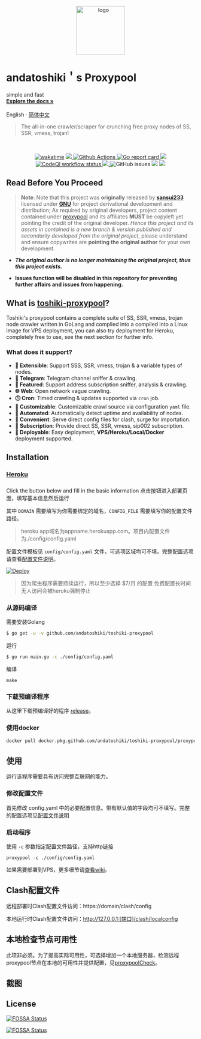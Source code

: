 <div>
<p align="center">

<img src="https://fastly.jsdelivr.net/npm/skx@0.1.3/img/uim-logo-round.png" alt="logo" width="130" height="130" align="center" />
<h1>andatoshiki＇s Proxypool</h1>
    <a>simple and fast</a>
    <br />
    <a href="#"><strong>Explore the docs »</strong></a>
    <br />
    <br />
    <a>English</a>
    ·
    <a href="/README.zh-cn.md">简体中文</a>
  </p>

</div>

> The all-in-one crawler/scraper for crunching free proxy nodes of SS, SSR, vmess, trojan!
<!--Automatically crawl SS, SSR, vmess, trojan node info from web, Telegram Channels, and localize/integrate into a web panel for convenient usages.-->

<!-- add translation here later on with href links for easier access -->
<br />

<p align="center">
  <!-- wakatime stats -->
  <a href="https://wakatime.com/badge/user/0fcd442a-865e-46f3-a0dd-ed1aa418da6b/project/9e775601-9ce8-4982-a1b8-ac352cf49df8"><img src="https://wakatime.com/badge/user/0fcd442a-865e-46f3-a0dd-ed1aa418da6b/project/9e775601-9ce8-4982-a1b8-ac352cf49df8.svg" alt="wakatime"></a>
  <!-- social info -->
  <a href="https://t.me/awesomeandatoshiki">
    <img src="https://img.shields.io/badge/Telegram-@andatoshiki-green?style=flat&logo=telegram"></img>
  </a>
  <!-- github action stats -->
  <a href="https://github.com/andatoshiki/toshiki-proxypool/actions">
    <img src="https://img.shields.io/github/workflow/status/andatoshiki/toshiki-proxypool/Go?style=flat" alt="Github Actions">
  </a>
  <!-- go report stats -->
  <a href="https://goreportcard.com/report/github.com/andatoshiki/toshiki-proxypool">
    <img src="https://goreportcard.com/badge/github.com/andatoshiki/toshiki-proxypool" alt="Go report card">
  </a>
  <!-- github release stats -->
  <a href="https://github.com/andatoshiki/toshiki-proxypool/releases">
    <img src="https://img.shields.io/github/release/andatoshiki/toshiki-proxypool/all.svg?style=flat">
  </a>
  <!-- codeql workflow stats -->
  <a href="https://github.com/andatoshiki/toshiki-proxypool/actions/workflows/codeql-analysis.yml">
    <img src="https://github.com/andatoshiki/toshiki-proxypool/actions/workflows/codeql-analysis.yml/badge.svg" alt="CodeQl workflow status">
  </a>
  <!-- docker image build and publish workflow stats -->
  <a href="https://github.com/andatoshiki/toshiki-proxypool/actions/workflows/docker.yml">
    <img src="https://github.com/andatoshiki/toshiki-proxypool/actions/workflows/docker.yml/badge.svg">
  </a>
  <img alt="GitHub issues" src="https://img.shields.io/github/issues/andatoshiki/toshiki-proxypool?label=issues&logo=github">
  <a href="https://app.fossa.com/projects/git%2Bgithub.com%2Fandatoshiki%2Ftoshiki-proxypool?ref=badge_small" alt="FOSSA Status"><img src="https://app.fossa.com/api/projects/git%2Bgithub.com%2Fandatoshiki%2Ftoshiki-proxypool.svg?type=small"/></a>
      <a href="https://codecov.io/gh/andatoshiki/toshiki-proxypool">
        <img src="https://codecov.io/gh/andatoshiki/toshiki-proxypool/branch/master/graph/badge.svg?token=X9A19Q2HXS"/>
      </a>
</p>

## Read Before You Proceed

>**Note**: Note that this project was **originally** released by **[sansui233](https://github.com/Sansui233/proxypool)** licensed under **[GNU](https://www.gnu.org/licenses/licenses.en.html)** for project derivational development and distribution; As required by original developers, project content contained under [proxypool](https://github.com/Sansui233/proxypool) and its affiliates **MUST** be copyleft yet pointing the credit of the original developer. *Hence this project and its assets in contained is a new branch & version published and secondarily developed from the original project*, please understand and ensure copywrites are **pointing the original author** for your own development.

- ***The original author is no longer maintaining the original project, thus this project exists.***

- **Issues function will be disabled in this repository for preventing further affairs and issues from happening.**

## What is [toshiki-proxypool](https://github.com/andatoshiki/toshiki-proxypool/)?

Toshiki's proxypool contains a complete suite of SS, SSR, vmess, trojan node crawler written in GoLang and complied into a compiled into a Linux image for VPS deployment, you can also try deployment for Heroku, completely free to use, see the next section for further info.

### What does it support?

- **🧩 Extensible**: Support SSS, SSR, vmess, trojan & a variable types of nodes.
- **💬 Telegram**: Telegram channel sniffer & crawling.
- **🎲 Featured**: Support address subscription sniffer, analysis & crawling.
- **🌐 Web**: Open network vague crawling.
- **🕒 Cron**: Timed crawling & updates supported via `cron` job.
- **🎨 Customizable**: Customizable crawl source via configuration `yaml` file.
- **🎀 Automated**: Automatically detect uptime and availability of nodes.
- **🎯 Convenient**: Serve direct config files for clash, surge for importation.
- **🔮 Subscription**: Provide direct SS, SSR, vmess, sip002 subscription.
- **🎠 Deployable**: Easy deployment, **VPS/Heroku/Local/Docker** deployment supported.

## Installation

### [Heroku](https://www.heroku.com/)

### 

Click the button below and fill in the basic information
点击按钮进入部署页面，填写基本信息然后运行

其中 `DOMAIN` 需要填写为你需要绑定的域名，`CONFIG_FILE` 需要填写你的配置文件路径。

> heroku app域名为appname.herokuapp.com。项目内配置文件为./config/config.yaml

配置文件模板见 `config/config.yaml` 文件，可选项区域均可不填。完整配置选项请查看[配置文件说明](https://github.com/andatoshiki/toshiki-proxypool/wiki/%E9%85%8D%E7%BD%AE%E6%96%87%E4%BB%B6%E8%AF%B4%E6%98%8E)。

[![Deploy](https://www.herokucdn.com/deploy/button.svg)](https://heroku.com/deploy)

> 因为爬虫程序需要持续运行，所以至少选择 $7/月 的配置
> 免费配置长时间无人访问会被heroku强制停止

### 从源码编译

需要安装Golang 

```sh
$ go get -u -v github.com/andatoshiki/toshiki-proxypool
```

运行

```sh
$ go run main.go -c ./config/config.yaml
```

编译

```
make
```

### 下载预编译程序

从这里下载预编译好的程序 [release](https://github.com/andatoshiki/toshiki-proxypool/releases)。

### 使用docker

```sh
docker pull docker.pkg.github.com/andatoshiki/toshiki-proxypool/proxypool:latest
```

## 使用

运行该程序需要具有访问完整互联网的能力。

### 修改配置文件

首先修改 config.yaml 中的必要配置信息。带有默认值的字段均可不填写。完整的配置选项见[配置文件说明](https://github.com/andatoshiki/toshiki-proxypool/wiki/%E9%85%8D%E7%BD%AE%E6%96%87%E4%BB%B6%E8%AF%B4%E6%98%8E)

### 启动程序

使用 `-c` 参数指定配置文件路径，支持http链接

```shell
proxypool -c ./config/config.yaml
```

如果需要部署到VPS，更多细节请[查看wiki](https://github.com/andatoshiki/toshiki-proxypool/wiki/%E9%83%A8%E7%BD%B2%E5%88%B0VPS-Step-by-Step)。

## Clash配置文件

远程部署时Clash配置文件访问：https://domain/clash/config

本地运行时Clash配置文件访问：http://127.0.0.1:[端口]/clash/localconfig

## 本地检查节点可用性

此项非必须。为了提高实际可用性，可选择增加一个本地服务器，检测远程proxypool节点在本地的可用性并提供配置，见[proxypoolCheck](https://github.com/andatoshiki/toshiki-proxypoolCheck)。

## 截图

## License
[![FOSSA Status](https://app.fossa.com/api/projects/git%2Bgithub.com%2Fandatoshiki%2Ftoshiki-proxypool.svg?type=shield)](https://app.fossa.com/projects/git%2Bgithub.com%2Fandatoshiki%2Ftoshiki-proxypool?ref=badge_shield)

[![FOSSA Status](https://app.fossa.com/api/projects/git%2Bgithub.com%2Fandatoshiki%2Ftoshiki-proxypool.svg?type=large)](https://app.fossa.com/projects/git%2Bgithub.com%2Fandatoshiki%2Ftoshiki-proxypool?ref=badge_large)

